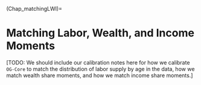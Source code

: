 (Chap_matchingLWI)=
# Matching Labor, Wealth, and Income Moments

[TODO: We should include our calibration notes here for how we calibrate `OG-Core` to match the distribution of labor supply by age in the data, how we match wealth share moments, and how we match income share moments.]
